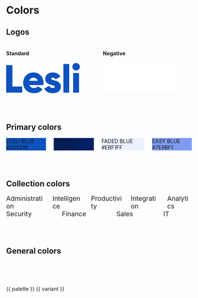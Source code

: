 <script setup>
const palettes_variant = [100, 300, 500, 700, 900]
const palettes = [
    "silver", "blue", "lime", "mint", "banana", "orange", 
    "bubble", "berry", "grape", "cocoa", "slate", "black"
]
</script>

# Colors


## Logos

<div class="columns mt-4">
    <div class="column pt-4 pl-6 pb-6 has-background-grey-lighter">
        <h4 class="mb-2">Standard</h4>
        <img src="../../../public/images/brand/lesli-name.svg" alt="Lesli logo" width="200" />
    </div>
    <div class="column pt-4 pl-6 pb-6 has-background-grey-darker">
        <h4 class="mb-2 has-text-white">Negative</h4>
        <img src="../../../public/images/brand/lesli-name-white.svg" alt="Lesli logo" width="200" />
    </div>
</div>

<br><br>

## Primary colors
<div class="columns mt-1">
    <div class="column">
        <div class="has-text-centered py-6 br-5 has-text-white" style="background:#0d52bf;">
            LESLI BLUE <br> #0D52Bf
        </div>
    </div>
    <div class="column">
        <div class="has-text-centered py-6 br-5 has-text-white" style="background:#001f66;">
            DARK BLUE<br> #001F66
        </div>
    </div>
    <div class="column">
        <div class="has-text-centered py-6 br-5 has-text-info" style="background:#EBF1FF;">
            FADED BLUE <br> #EBF1FF
        </div>
    </div>
    <div class="column">
        <div class="has-text-centered py-6 br-5 has-text-white" style="background:#7E9BF1;">
            EASY BLUE <br> #7E9BF1
        </div>
    </div>
</div>

<br><br>

## Collection colors
<div class="columns mt-1 docs lesli-css-color-collections">
    <div class="column"> 
        <div class="has-text-centered py-6 has-text-white bg-lesli-css-color-collection-administration">
            Administration
        </div>
    </div>
    <div class="column"> 
        <div class="has-text-centered py-6 has-text-white bg-lesli-css-color-collection-intelligence">
            Intelligence
        </div>
    </div>
    <div class="column">
        <div class="has-text-centered py-6 has-text-white bg-lesli-css-color-collection-productivity">
            Productivity
        </div>
    </div>
    <div class="column">
        <div class="has-text-centered py-6 has-text-black bg-lesli-css-color-collection-integration">
            Integration
        </div>
    </div>
    <div class="column">
        <div class="has-text-centered py-6 has-text-black bg-lesli-css-color-collection-analytics">
            Analytics
        </div>
    </div>
</div>
<div class="columns docs lesli-css-color-collections">
    <div class="column">
        <div class="has-text-centered py-6 has-text-black bg-lesli-css-color-collection-security">
            Security
        </div>
    </div>
    <div class="column">
        <div class="has-text-centered py-6 has-text-white bg-lesli-css-color-collection-finance">
            Finance
        </div>
    </div>
    <div class="column">
        <div class="has-text-centered py-6 has-text-white bg-lesli-css-color-collection-sales">
            Sales
        </div>
    </div>
    <div class="column">
        <div class="has-text-centered py-6 has-text-black bg-lesli-css-color-collection-it">
            IT
        </div>
    </div>
</div>

<br><br>

## General colors

<div v-for="palette in palettes" class="columns mt-1 docs lesli-css-colors">
    <div v-for="variant in palettes_variant" class="column">
        <div :class="'bg-lesli-css-color-'+palette+'-'+variant">
        </div>
        <p class="m-0 has-text-centered">
            {{ palette }} {{ variant }}
        </p>
    </div>
</div>

<style>
    .lesli-css-color-collections .column div {
        border-radius: 6px;
        font-size: 1.1rem;
    }
    .lesli-css-colors .column div {
        border-radius: 6px;
        height: 3.2rem;
    }
</style>
